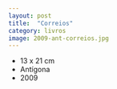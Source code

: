 ```yaml
---
layout: post
title:  "Correios"
category: livros
image: 2009-ant-correios.jpg
---
```


- 13 x 21 cm
- Antígona
- 2009


